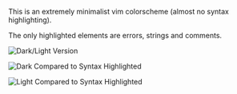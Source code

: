 This is an extremely minimalist vim colorscheme (almost no syntax highlighting).

The only highlighted elements are errors, strings and comments.

![Dark/Light Version](http://i.imgur.com/jsi2F1a.png)

![Dark Compared to Syntax Highlighted](http://i.imgur.com/I3TueYn.png)

![Light Compared to Syntax Highlighted](http://i.imgur.com/CBfBKTQ.png)
